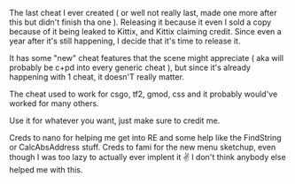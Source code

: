 The last cheat I ever created ( or well not really last, made one more after this but didn't finish tha one ).
Releasing it because it even I sold a copy because of it being leaked to Kittix, and Kittix claiming credit.
Since even a year after it's still happening, I decide that it's time to release it.

It has some "new" cheat features that the scene might appreciate ( aka will probably be c+pd into every generic cheat ), but since it's already happening with 1 cheat,
it doesn'T really matter.

The cheat used to work for csgo, tf2, gmod, css and it probably would've worked for many others.

Use it for whatever you want, just make sure to credit me.

Creds to nano for helping me get into RE and some help like the FindString or CalcAbsAddress stuff. 
Creds to fami for the new menu sketchup, even though I was too lazy to actually ever implent it :v:
I don't think anybody else helped me with this.
